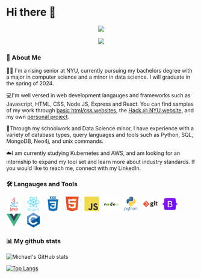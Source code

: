 
# Hi there 👋

<!--
**michael-shu/michael-shu** is a ✨ _special_ ✨ repository because its `README.md` (this file) appears on your GitHub profile.

Here are some ideas to get you started:

- 🔭 I’m currently working on ...
- 🌱 I’m currently learning ...
- 👯 I’m looking to collaborate on ...
- 🤔 I’m looking for help with ...
- 💬 Ask me about ...
- 📫 How to reach me: ...
- 😄 Pronouns: ...
- ⚡ Fun fact: ...
-->

<div align = "center">
  <img src = "https://camo.githubusercontent.com/c1dcb74cc1c1835b1d716f5051499a2814c683c806b15f04b0eba492863703e9/68747470733a2f2f63646e2e6472696262626c652e636f6d2f75736572732f3733303730332f73637265656e73686f74732f363538313234332f6176656e746f2e676966" width = "350"/>
  
  <a href = "https://www.linkedin.com/in/michael-shu-1ba7b0215/"><img src = "https://img.shields.io/badge/LinkedIn-0077B5?style=for-the-       badge&logo=linkedin&logoColor=white" width = "150"/></a>
</div>



### 🚀 About Me 

👨‍🎓 I'm a rising senior at NYU, currently pursuing my bachelors degree with a major in computer science and a minor in data science. I will graduate in the spring of 2024.

💻I'm well versed in web development langauges and frameworks such as Javascript, HTML, CSS, Node.JS, Express and React. You can find samples of my work through [basic html/css websites](https://michael-shu.github.io/copyWebsiteAssistanceForward/), the [Hack @ NYU website](https://www.hacknyu.org/), and my own [personal project](https://champion-mastery-op-gg.herokuapp.com/). 

🐍Through my schoolwork and Data Science minor, I have experience with a variety of database types,  query languages and tools such as Python, SQL, MongoDB, Neo4j, and unix commands.

☁️I am currently studying Kubernetes and AWS, and am looking for an internship to expand my tool set and learn more about industry standards. If you would like to reach me, connect with my LinkedIn. 
###

### 🛠️ Langauges and Tools
<div>
  <img src="https://github.com/devicons/devicon/blob/master/icons/java/java-original-wordmark.svg" title="Java" alt="Java" width="40" height="40"/>&nbsp;&nbsp;
  <img src="https://github.com/devicons/devicon/blob/master/icons/react/react-original-wordmark.svg" title="React" alt="React" width="40" height="40"/>&nbsp;&nbsp;
  <img src="https://github.com/devicons/devicon/blob/master/icons/css3/css3-plain-wordmark.svg"  title="CSS3" alt="CSS" width="40" height="40"/>&nbsp;&nbsp;
  <img src="https://github.com/devicons/devicon/blob/master/icons/html5/html5-original.svg" title="HTML5" alt="HTML" width="40" height="40"/>&nbsp;&nbsp;
  <img src="https://github.com/devicons/devicon/blob/master/icons/javascript/javascript-original.svg" title="JavaScript" alt="JavaScript" width="40" height="40"/>&nbsp;&nbsp;
  <img src="https://github.com/devicons/devicon/blob/master/icons/nodejs/nodejs-original-wordmark.svg" title="NodeJS" alt="NodeJS" width="40" height="40"/>&nbsp;&nbsp;
  <img src = "https://github.com/devicons/devicon/blob/master/icons/python/python-original-wordmark.svg" title = "Python" alt = "Python" width = "40" height = "40"/>&nbsp;&nbsp;
  <img src="https://github.com/devicons/devicon/blob/master/icons/git/git-original-wordmark.svg" title="Git" alt="Git" width="40" height="40"/>&nbsp;&nbsp;
  <img src = "https://github.com/devicons/devicon/blob/master/icons/bootstrap/bootstrap-original.svg" title = "Bootstrap" width = "40" height = "40"/>&nbsp;&nbsp;
  <img src = "https://github.com/devicons/devicon/blob/master/icons/vuejs/vuejs-original.svg" title = "Vue" width = "40" height = "40"/>&nbsp;&nbsp;
  <img src = "https://github.com/devicons/devicon/blob/master/icons/c/c-original.svg" title = "C" width = "40" height = "40"/>&nbsp;&nbsp;
</div>

### 📊 My github stats
![Michael's GitHub stats](https://github-readme-stats.vercel.app/api?username=michael-shu&show_icons=true&theme=transparent)

[![Top Langs](https://github-readme-stats.vercel.app/api/top-langs/?username=michael-shu)](https://github.com/anuraghazra/github-readme-stats)

